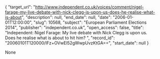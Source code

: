 {
  "target_url": "http://www.independent.co.uk/voices/comment/nigel-farage-my-live-debate-with-nick-clegg-is-upon-us-does-he-realise-what-is-about", 
  "description": null, 
  "end_date": null, 
  "date": "2006-01-01T12:00:00", 
  "slug": 10568, 
  "subject": "European Parliament Elections 2014", 
  "publisher": "independent.co.uk", 
  "open_access": false, 
  "title": "Independent:  Nigel Farage: My live debate with Nick Clegg is upon us. Does he realise what is about to hit him? ", 
  "record_id": "20060101T120000/IFz+OVwEl52gWwpUvzKtGA==", 
  "start_date": null
}

None